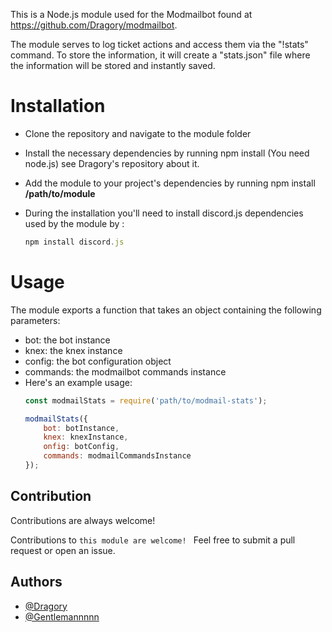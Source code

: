 This is a Node.js module used for the Modmailbot found at https://github.com/Dragory/modmailbot.

The module serves to log ticket actions and access them via the "!stats" command. To store the information, it will create a "stats.json" file where the information will be stored and instantly saved.

# Installation


- Clone the repository and navigate to the module folder

- Install the necessary dependencies by running npm install (You need node.js) see Dragory's repository about it.

- Add the module to your project's dependencies by running npm install **/path/to/module**

- During the installation you'll need to install discord.js dependencies used by the module by : 


    ```js
    npm install discord.js
    ```
# Usage
The module exports a function that takes an object containing the following parameters:
- bot: the bot instance
- knex: the knex instance
- config: the bot configuration object
- commands: the modmailbot commands instance
- Here's an example usage:
    ```js
    const modmailStats = require('path/to/modmail-stats');

    modmailStats({
        bot: botInstance,
        knex: knexInstance,
        onfig: botConfig,
        commands: modmailCommandsInstance
    });

    ```


## Contribution

Contributions are always welcome!

Contributions to `this module are welcome! ` Feel free to submit a pull request or open an issue.




## Authors

- [@Dragory](https://github.com/Dragory)
- [@Gentlemannnnn](https://github.com/Gentlemannnnn)

